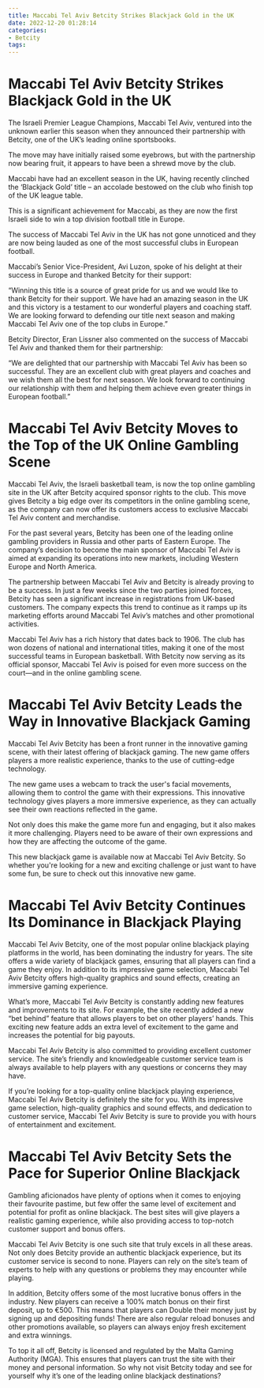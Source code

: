 ```yaml
---
title: Maccabi Tel Aviv Betcity Strikes Blackjack Gold in the UK
date: 2022-12-20 01:28:14
categories:
- Betcity
tags:
---
```



#  Maccabi Tel Aviv Betcity Strikes Blackjack Gold in the UK

The Israeli Premier League Champions, Maccabi Tel Aviv, ventured into the unknown earlier this season when they announced their partnership with Betcity, one of the UK’s leading online sportsbooks.

The move may have initially raised some eyebrows, but with the partnership now bearing fruit, it appears to have been a shrewd move by the club.

Maccabi have had an excellent season in the UK, having recently clinched the ‘Blackjack Gold’ title – an accolade bestowed on the club who finish top of the UK league table.

This is a significant achievement for Maccabi, as they are now the first Israeli side to win a top division football title in Europe.

The success of Maccabi Tel Aviv in the UK has not gone unnoticed and they are now being lauded as one of the most successful clubs in European football.

Maccabi’s Senior Vice-President, Avi Luzon, spoke of his delight at their success in Europe and thanked Betcity for their support:

“Winning this title is a source of great pride for us and we would like to thank Betcity for their support. We have had an amazing season in the UK and this victory is a testament to our wonderful players and coaching staff. We are looking forward to defending our title next season and making Maccabi Tel Aviv one of the top clubs in Europe.”

Betcity Director, Eran Lissner also commented on the success of Maccabi Tel Aviv and thanked them for their partnership:

“We are delighted that our partnership with Maccabi Tel Aviv has been so successful. They are an excellent club with great players and coaches and we wish them all the best for next season. We look forward to continuing our relationship with them and helping them achieve even greater things in European football.”

#  Maccabi Tel Aviv Betcity Moves to the Top of the UK Online Gambling Scene

Maccabi Tel Aviv, the Israeli basketball team, is now the top online gambling site in the UK after Betcity acquired sponsor rights to the club. This move gives Betcity a big edge over its competitors in the online gambling scene, as the company can now offer its customers access to exclusive Maccabi Tel Aviv content and merchandise.

For the past several years, Betcity has been one of the leading online gambling providers in Russia and other parts of Eastern Europe. The company’s decision to become the main sponsor of Maccabi Tel Aviv is aimed at expanding its operations into new markets, including Western Europe and North America.

The partnership between Maccabi Tel Aviv and Betcity is already proving to be a success. In just a few weeks since the two parties joined forces, Betcity has seen a significant increase in registrations from UK-based customers. The company expects this trend to continue as it ramps up its marketing efforts around Maccabi Tel Aviv’s matches and other promotional activities.

Maccabi Tel Aviv has a rich history that dates back to 1906. The club has won dozens of national and international titles, making it one of the most successful teams in European basketball. With Betcity now serving as its official sponsor, Maccabi Tel Aviv is poised for even more success on the court—and in the online gambling scene.

#  Maccabi Tel Aviv Betcity Leads the Way in Innovative Blackjack Gaming

Maccabi Tel Aviv Betcity has been a front runner in the innovative gaming scene, with their latest offering of blackjack gaming. The new game offers players a more realistic experience, thanks to the use of cutting-edge technology.

The new game uses a webcam to track the user's facial movements, allowing them to control the game with their expressions. This innovative technology gives players a more immersive experience, as they can actually see their own reactions reflected in the game.

Not only does this make the game more fun and engaging, but it also makes it more challenging. Players need to be aware of their own expressions and how they are affecting the outcome of the game.

This new blackjack game is available now at Maccabi Tel Aviv Betcity. So whether you're looking for a new and exciting challenge or just want to have some fun, be sure to check out this innovative new game.

#  Maccabi Tel Aviv Betcity Continues Its Dominance in Blackjack Playing

Maccabi Tel Aviv Betcity, one of the most popular online blackjack playing platforms in the world, has been dominating the industry for years. The site offers a wide variety of blackjack games, ensuring that all players can find a game they enjoy. In addition to its impressive game selection, Maccabi Tel Aviv Betcity offers high-quality graphics and sound effects, creating an immersive gaming experience.

What’s more, Maccabi Tel Aviv Betcity is constantly adding new features and improvements to its site. For example, the site recently added a new “bet behind” feature that allows players to bet on other players’ hands. This exciting new feature adds an extra level of excitement to the game and increases the potential for big payouts.

Maccabi Tel Aviv Betcity is also committed to providing excellent customer service. The site’s friendly and knowledgeable customer service team is always available to help players with any questions or concerns they may have.

If you’re looking for a top-quality online blackjack playing experience, Maccabi Tel Aviv Betcity is definitely the site for you. With its impressive game selection, high-quality graphics and sound effects, and dedication to customer service, Maccabi Tel Aviv Betcity is sure to provide you with hours of entertainment and excitement.

#  Maccabi Tel Aviv Betcity Sets the Pace for Superior Online Blackjack

Gambling aficionados have plenty of options when it comes to enjoying their favourite pastime, but few offer the same level of excitement and potential for profit as online blackjack. The best sites will give players a realistic gaming experience, while also providing access to top-notch customer support and bonus offers.

Maccabi Tel Aviv Betcity is one such site that truly excels in all these areas. Not only does Betcity provide an authentic blackjack experience, but its customer service is second to none. Players can rely on the site’s team of experts to help with any questions or problems they may encounter while playing.

In addition, Betcity offers some of the most lucrative bonus offers in the industry. New players can receive a 100% match bonus on their first deposit, up to €500. This means that players can Double their money just by signing up and depositing funds! There are also regular reload bonuses and other promotions available, so players can always enjoy fresh excitement and extra winnings.

To top it all off, Betcity is licensed and regulated by the Malta Gaming Authority (MGA). This ensures that players can trust the site with their money and personal information. So why not visit Betcity today and see for yourself why it’s one of the leading online blackjack destinations?